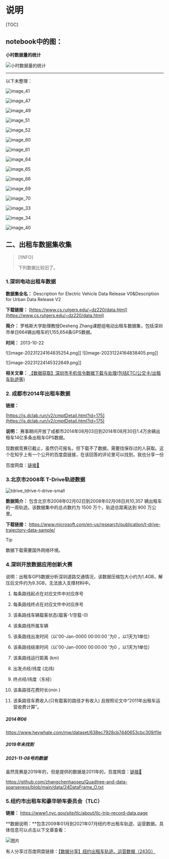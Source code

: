# 说明

[TOC]

## notebook中的图：

**小时数据量的统计**

![小时数据量的统计](assets/image_57-1713088006416-17.png)

---

以下未整理：


![image_41](assets/image_41-1713088006416-18.png)

![image_47](assets/image_47-1713088006416-19.png)

![image_49](assets/image_49-1713088006416-20.png)

![image_51](assets/image_51-1713088006416-21.png)

![image_52](assets/image_52-1713088006416-22.png)



![image_60](assets/image_60-1713088006416-23.png)

![image_61](assets/image_61-1713088006416-24.png)

![image_64](assets/image_64-1713088006417-25.png)

![image_65](assets/image_65-1713088006417-26.png)

![image_66](assets/image_66-1713088006417-27.png)

![image_69](assets/image_69-1713088006417-28.png)

![image_70](assets/image_70-1713088006417-29.png)

![image_33](assets/image_33-1713088006417-30.png)

![image_34](assets/image_34-1713088006417-31.png)

![image_40](assets/image_40-1713088006417-32.png)













## 二、出租车数据集收集

> [!INFO]
>
> 下列数据比较旧了。

### 1.深圳电动出租车数据

**数据集全名：** Description for Electric Vehicle Data Release V0&Description for Urban Data Release V2


**下载链接：** [https://www.cs.rutgers.edu/~dz220/data.html](https://www.cs.rutgers.edu/~dz220/data.html)

**简介：** 罗格斯大学助理教授Desheng Zhang课题组电动出租车数据集，包括深圳市单日664辆出租车的1,155,654条GPS数据。

**时间：** 2013-10-22

![[image-20231224164835254.png]]
![[image-20231224164838405.png]]

![[image-20231224145322649.png]]



**相关文章：** [【数据获取】深圳市手机信令数据下载与处理(包括ETC/公交卡/出租车轨迹等)](http://mp.weixin.qq.com/s?__biz=MzA3NTk0MTU3MA==&mid=2247525398&idx=1&sn=caa592607870f5ae1deeb4f1f84865af&chksm=9f6af7bba81d7eadd980ea6058ef7c288424956dfb765fbe4b7351f40ab0aa7793d25904357a&scene=21#wechat_redirect)

### 2. 成都市2014年出租车数据

**链接：**

[https://js.dclab.run/v2/cmptDetail.html?id=175](https://js.dclab.run/v2/cmptDetail.html?id=175)

**说明：** 赛事期间开放了成都市2014年08月03日到2014年08月30日1.4万余辆出租车14亿多条出租车GPS数据。

现数据竞赛已截止，虽然仍可报名，但下载不了数据，需要找保存过的人获取。这个在知乎上有一个公开的百度盘链接，在该回答的评论里可以找到，我也分享一份

百度网盘：[链接🔗](https://pan.baidu.com/s/10GjFUTUg58pp7ylRvnwbig?pwd=twa4)



### **3.北京市2008年 T-Drive轨迹数据**

![tdrive_tdrive-t-drive-small](assets/tdrive_tdrive-t-drive-small-257x300.jpg)

**数据简介：** 包含北京市2008年02月02日到2008年02月08日共10,357 辆出租车的一周轨迹。该数据集中的总点数约为 1500 万个，轨迹总距离达到 900 万公里。

**下载链接：** https://www.microsoft.com/en-us/research/publication/t-drive-trajectory-data-sample/

> [!TIP]
>
> 数据下载需要国外网络环境。  



### 4.深圳开放数据应用创新大赛

说明：出租车GPS数据分析深圳道路交通情况，该数据压缩包大小约为1.4GB，解压后文件约为9.3GB，无法放入支撑材料中。

1. 每条路线起点在对应文件中对应序号

2. 每条路线终点在对应文件中对应序号

3. 该条路线车辆载客状态(载客-1/空载-0)

4. 该条路线所属车辆

5. 该条路线出发时间（以'00-Jan-0000 00:00:00 '为0 ，以1天为1单位）

6. 该条路线结束时间（以'00-Jan-0000 00:00:00 '为0 ，以1天为1单位）

7. 该条路线运行距离 (km)

8. 出发点经/纬度 (北纬)

9. 终点经/纬度（东经）

10. 该条路径花费时长(min )

11. 该条路径车费收入(只有载客的路径才有收入) 且按照论文中“2011年出租车运营收费计算”。

##### 2014年06
https://www.heywhale.com/mw/dataset/638ec7928cb7440653cbc309/file

##### 2019年未找到
##### 2021-11-08号的数据

虽然竞赛是2019年的，但是提供的数据是2011年的，百度网盘：[链接🔗](https://pan.baidu.com/s/13qwVSB--8KZjrhlkZaOVAA?pwd=tq0h)

https://github.com/zhangchenhaoseu/Quadtree-and-data-sparseness/blob/main/data/24DataFrame_O.txt

  

### 5.纽约市出租车和豪华轿车委员会（TLC）

**链接：** https://www1.nyc.gov/site/tlc/about/tlc-trip-record-data.page

**数据说明：**包含2009年01月到2021年07月纽约市出租车轨迹、运营数据。具体信息可以点击以下文章查看：

  ![图片](assets/640-1699976776300-3.jpeg)



有人分享过百度网盘链接：[【数据分享】纽约出租车轨迹、运营数据（243G）](https://mp.weixin.qq.com/s?__biz=MzA3NTk0MTU3MA==&mid=2247504966&idx=1&sn=cffd34f3e7326d2da2b2e515cb32be1f&chksm=9f6a47eba81dcefd3cf91911adf6627f31c125daea2402fca90a62410806d9fcd893f4aaadf2&scene=21#wechat_redirect)


